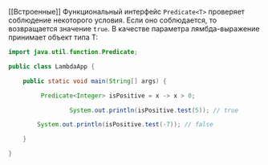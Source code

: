 [[Встроенные]]
Функциональный интерфейс `Predicate<T>` проверяет соблюдение некоторого условия. Если оно соблюдается, то возвращается значение `true`. В качестве параметра лямбда-выражение принимает объект типа T:

```java
import java.util.function.Predicate;

public class LambdaApp {

    public static void main(String[] args) {

         Predicate<Integer> isPositive = x -> x > 0;

                 System.out.println(isPositive.test(5)); // true

        System.out.println(isPositive.test(-7)); // false

    }

}



```